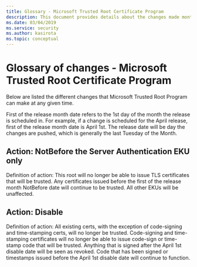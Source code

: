 ```yaml
---
title: Glossary - Microsoft Trusted Root Certificate Program
description: This document provides details about the changes made monthly to the root store.
ms.date: 03/04/2019
ms.service: security
ms.author: kasirota
ms.topic: conceptual
---
```


# Glossary of changes - Microsoft Trusted Root Certificate Program

Below are listed the different changes that Microsoft Trusted Root Program can make at any given time.

First of the release month date refers to the 1st day of the month the release is scheduled in. For example, if a change is scheduled for the April release, first of the release month date is April 1st. The release date will be day the changes are pushed, which is generally the last Tuesday of the Month. 

## Action: NotBefore the Server Authentication EKU only
Definition of action: This root will no longer be able to issue TLS certificates that will be trusted. Any certificates issued before the first of the release month NotBefore date will continue to be trusted. All other EKUs will be unaffected. 


## Action: Disable
Definition of action: All existing certs, with the exception of code-signing and time-stamping certs, will no longer be trusted. Code-signing and time-stamping certificates will no longer be able to issue code-sign or time-stamp code that will be trusted. Anything that is signed after the April 1st disable date will be seen as revoked. Code that has been signed or timestamps issued before the April 1st disable date will continue to function. 
